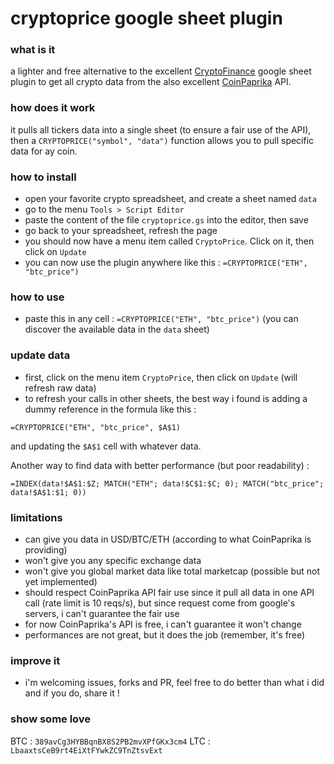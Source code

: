 # cryptoprice google sheet plugin

### what is it
a lighter and free alternative to the excellent [CryptoFinance](https://cryptofinance.ai) google sheet plugin to get all crypto data from the also excellent [CoinPaprika](https://coinpaprika.com/) API.

### how does it work
it pulls all tickers data into a single sheet (to ensure a fair use of the API), then a `CRYPTOPRICE("symbol", "data")` function allows you to pull specific data for ay coin.

### how to install
- open your favorite crypto spreadsheet, and create a sheet named `data`
- go to the menu `Tools > Script Editor`
- paste the content of the file `cryptoprice.gs` into the editor, then save
- go back to your spreadsheet, refresh the page
- you should now have a menu item called `CryptoPrice`. Click on it, then click on `Update`
- you can now use the plugin anywhere like this : `=CRYPTOPRICE("ETH", "btc_price")`

### how to use
- paste this in any cell : `=CRYPTOPRICE("ETH", "btc_price")` (you can discover the available data in the `data` sheet)

### update data
- first, click on the menu item `CryptoPrice`, then click on `Update` (will refresh raw data)
- to refresh your calls in other sheets, the best way i found is adding a dummy reference in the formula like this :

`=CRYPTOPRICE("ETH", "btc_price", $A$1)`

and updating the `$A$1` cell with whatever data.

Another way to find data with better performance (but poor readability) :

`=INDEX(data!$A$1:$Z; MATCH("ETH"; data!$C$1:$C; 0); MATCH("btc_price"; data!$A$1:$1; 0))`

### limitations
- can give you data in USD/BTC/ETH (according to what CoinPaprika is providing)
- won't give you any specific exchange data
- won't give you global market data like total marketcap (possible but not yet implemented)
- should respect CoinPaprika API fair use since it pull all data in one API call (rate limit is 10 reqs/s), but since request come from google's servers, i can't guarantee the fair use
- for now CoinPaprika's API is free, i can't guarantee it won't change
- performances are not great, but it does the job (remember, it's free)

### improve it
- i'm  welcoming issues, forks and PR, feel free to do better than what i did and if you do, share it !

### show some love
BTC : `389avCg3HYBBqnBX8S2PB2mvXPfGKx3cm4`
LTC : `LbaaxtsCeB9rt4EiXtFYwkZC9TnZtsvExt`

